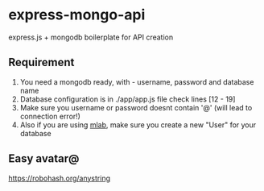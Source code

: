 # express-mongo-api
express.js + mongodb boilerplate for API creation

## Requirement 

1. You need a mongodb ready, with - username, password and database name
2. Database configuration is in ./app/app.js file check lines [12 - 19] 
3. Make sure you username or password doesnt contain '@' (will lead to connection error!)
4. Also if you are using [mlab](https://mlab.com/), make sure you create a new "User" for your database

## Easy avatar@ 

https://robohash.org/anystring
